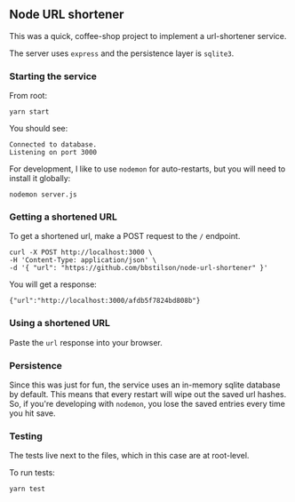 ## Node URL shortener

This was a quick, coffee-shop project to implement a url-shortener service.

The server uses `express` and the persistence layer is `sqlite3`.

### Starting the service

From root:

```
yarn start
```

You should see:

```
Connected to database.
Listening on port 3000
```

For development, I like to use `nodemon` for auto-restarts, but you will need to install it globally:

```
nodemon server.js
```

### Getting a shortened URL

To get a shortened url, make a POST request to the `/` endpoint.

```
curl -X POST http://localhost:3000 \
-H 'Content-Type: application/json' \
-d '{ "url": "https://github.com/bbstilson/node-url-shortener" }'
```

You will get a response:

```
{"url":"http://localhost:3000/afdb5f7824bd808b"}
```

### Using a shortened URL

Paste the `url` response into your browser.

### Persistence

Since this was just for fun, the service uses an in-memory sqlite database by default. This means that every restart will wipe out the saved url hashes. So, if you're developing with `nodemon`, you lose the saved entries every time you hit save.

### Testing

The tests live next to the files, which in this case are at root-level.

To run tests:

```
yarn test
```
